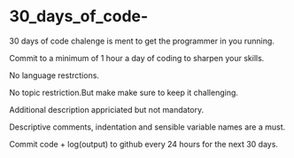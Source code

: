 # 30_days_of_code-

30 days of code chalenge is ment to get the programmer in you running.

Commit to a minimum of 1 hour a day of coding to sharpen your skills.

No language restrctions.

No topic restriction.But make make sure to keep it challenging.

Additional description appriciated but not mandatory.

Descriptive comments, indentation and sensible variable names are a must.

Commit code + log(output) to github every 24 hours for the next 30 days.
